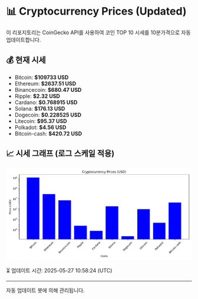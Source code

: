 
# 📊 Cryptocurrency Prices (Updated)

이 리포지토리는 CoinGecko API를 사용하여 코인 TOP 10 시세를 10분가격으로 자동 업데이트합니다.

## 💰 현재 시세
- Bitcoin: **$109733 USD**
- Ethereum: **$2637.51 USD**
- Binancecoin: **$680.47 USD**
- Ripple: **$2.32 USD**
- Cardano: **$0.768915 USD**
- Solana: **$176.13 USD**
- Dogecoin: **$0.228525 USD**
- Litecoin: **$95.37 USD**
- Polkadot: **$4.56 USD**
- Bitcoin-cash: **$420.72 USD**

## 📈 시세 그래프 (로그 스케일 적용)
![Crypto Prices](crypto_prices.png)

⏳ 업데이트 시간: 2025-05-27 10:58:24 (UTC)

---
자동 업데이트 봇에 의해 관리됩니다.
